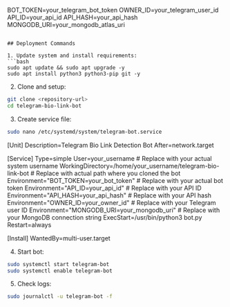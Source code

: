 BOT_TOKEN=your_telegram_bot_token
OWNER_ID=your_telegram_user_id
API_ID=your_api_id
API_HASH=your_api_hash
MONGODB_URI=your_mongodb_atlas_uri
```

## Deployment Commands

1. Update system and install requirements:
```bash
sudo apt update && sudo apt upgrade -y
sudo apt install python3 python3-pip git -y
```

2. Clone and setup:
```bash
git clone <repository-url>
cd telegram-bio-link-bot
```

3. Create service file:
```bash
sudo nano /etc/systemd/system/telegram-bot.service
```

[Unit]
Description=Telegram Bio Link Detection Bot
After=network.target

[Service]
Type=simple
User=your_username        # Replace with your actual system username
WorkingDirectory=/home/your_username/telegram-bio-link-bot   # Replace with actual path where you cloned the bot
Environment="BOT_TOKEN=your_bot_token"                       # Replace with your actual bot token
Environment="API_ID=your_api_id"                            # Replace with your API ID
Environment="API_HASH=your_api_hash"                        # Replace with your API hash
Environment="OWNER_ID=your_owner_id"                        # Replace with your Telegram user ID
Environment="MONGODB_URI=your_mongodb_uri"                  # Replace with your MongoDB connection string
ExecStart=/usr/bin/python3 bot.py
Restart=always

[Install]
WantedBy=multi-user.target

4. Start bot:
```bash
sudo systemctl start telegram-bot
sudo systemctl enable telegram-bot
```

5. Check logs:
```bash
sudo journalctl -u telegram-bot -f
